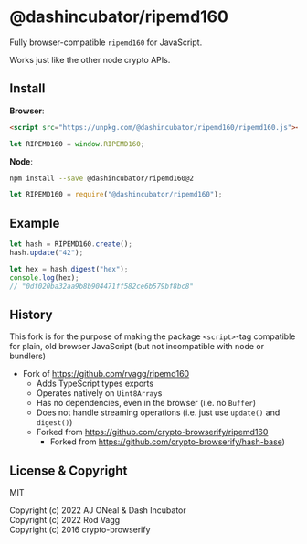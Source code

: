 # @dashincubator/ripemd160

Fully browser-compatible `ripemd160` for JavaScript.

Works just like the other node crypto APIs.

## Install

**Browser**:

```html
<script src="https://unpkg.com/@dashincubator/ripemd160/ripemd160.js"></script>
```

```js
let RIPEMD160 = window.RIPEMD160;
```

**Node**:

```sh
npm install --save @dashincubator/ripemd160@2
```

```js
let RIPEMD160 = require("@dashincubator/ripemd160");
```

## Example

```js
let hash = RIPEMD160.create();
hash.update("42");

let hex = hash.digest("hex");
console.log(hex);
// "0df020ba32aa9b8b904471ff582ce6b579bf8bc8"
```

## History

This fork is for the purpose of making the package `<script>`-tag compatible for
plain, old browser JavaScript (but not incompatible with node or bundlers)

- Fork of https://github.com/rvagg/ripemd160
  - Adds TypeScript types exports
  - Operates natively on `Uint8Array`s
  - Has no dependencies, even in the browser (i.e. no `Buffer`)
  - Does not handle streaming operations (i.e. just use `update()` and
    `digest()`)
  - Forked from https://github.com/crypto-browserify/ripemd160
    - Forked from https://github.com/crypto-browserify/hash-base)

## License & Copyright

MIT

Copyright (c) 2022 AJ ONeal & Dash Incubator \
Copyright (c) 2022 Rod Vagg \
Copyright (c) 2016 crypto-browserify
